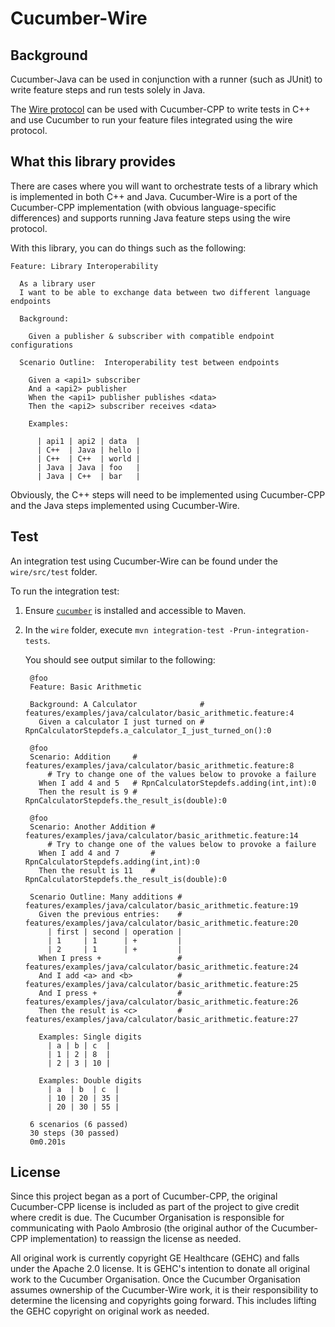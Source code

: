 # Cucumber-Wire

## Background

Cucumber-Java can be used in conjunction with a runner (such as JUnit)
to write feature steps and run tests solely in Java.

The [Wire protocol][wire-protocol] can be used with Cucumber-CPP to write tests in C++ and use
Cucumber to run your feature files integrated using the wire protocol.

## What this library provides

There are cases where you will want to orchestrate tests of a library
which is implemented in both C++ and Java. Cucumber-Wire is a port
of the Cucumber-CPP implementation (with obvious language-specific
differences) and supports running Java feature steps using the wire
protocol.

With this library, you can do things such as the following:

    Feature: Library Interoperability

      As a library user
      I want to be able to exchange data between two different language endpoints

      Background:

        Given a publisher & subscriber with compatible endpoint configurations

      Scenario Outline:  Interoperability test between endpoints

        Given a <api1> subscriber
        And a <api2> publisher
        When the <api1> publisher publishes <data>
        Then the <api2> subscriber receives <data>

        Examples:

          | api1 | api2 | data  |
          | C++  | Java | hello |
          | C++  | C++  | world |
          | Java | Java | foo   |
          | Java | C++  | bar   |

Obviously, the C++ steps will need to be implemented using Cucumber-CPP
and the Java steps implemented using Cucumber-Wire.

## Test

An integration test using Cucumber-Wire can be found under the `wire/src/test` folder.

To run the integration test:

1. Ensure [`cucumber`][cuke-download] is installed and accessible to Maven.
2. In the `wire` folder, execute `mvn integration-test -Prun-integration-tests`.

   You should see output similar to the following:
   
        @foo
        Feature: Basic Arithmetic

        Background: A Calculator              # features/examples/java/calculator/basic_arithmetic.feature:4
          Given a calculator I just turned on # RpnCalculatorStepdefs.a_calculator_I_just_turned_on():0

        @foo
        Scenario: Addition     # features/examples/java/calculator/basic_arithmetic.feature:8
            # Try to change one of the values below to provoke a failure
          When I add 4 and 5   # RpnCalculatorStepdefs.adding(int,int):0
          Then the result is 9 # RpnCalculatorStepdefs.the_result_is(double):0

        @foo
        Scenario: Another Addition # features/examples/java/calculator/basic_arithmetic.feature:14
            # Try to change one of the values below to provoke a failure
          When I add 4 and 7       # RpnCalculatorStepdefs.adding(int,int):0
          Then the result is 11    # RpnCalculatorStepdefs.the_result_is(double):0

        Scenario Outline: Many additions # features/examples/java/calculator/basic_arithmetic.feature:19
          Given the previous entries:    # features/examples/java/calculator/basic_arithmetic.feature:20
            | first | second | operation |
            | 1     | 1      | +         |
            | 2     | 1      | +         |
          When I press +                 # features/examples/java/calculator/basic_arithmetic.feature:24
          And I add <a> and <b>          # features/examples/java/calculator/basic_arithmetic.feature:25
          And I press +                  # features/examples/java/calculator/basic_arithmetic.feature:26
          Then the result is <c>         # features/examples/java/calculator/basic_arithmetic.feature:27

          Examples: Single digits
            | a | b | c  |
            | 1 | 2 | 8  |
            | 2 | 3 | 10 |

          Examples: Double digits
            | a  | b  | c  |
            | 10 | 20 | 35 |
            | 20 | 30 | 55 |

        6 scenarios (6 passed)
        30 steps (30 passed)
        0m0.201s

## License

Since this project began as a port of Cucumber-CPP, the original Cucumber-CPP license is included as part of the project
to give credit where credit is due. The Cucumber Organisation is responsible for communicating with Paolo Ambrosio (the
original author of the Cucumber-CPP implementation) to reassign the license as needed.

All original work is currently copyright GE Healthcare (GEHC) and falls under the Apache 2.0 license. It is GEHC's
intention to donate all original work to the Cucumber Organisation. Once the Cucumber Organisation assumes ownership of
the Cucumber-Wire work, it is their responsibility to determine the licensing and copyrights going forward. This
includes lifting the GEHC copyright on original work as needed.

[wire-protocol]: https://github.com/cucumber/cucumber/wiki/Wire-Protocol
[cuke-download]: https://github.com/cucumber/cucumber/wiki/Install

